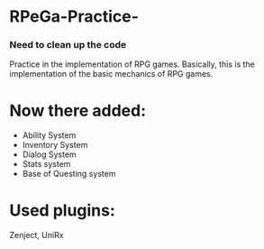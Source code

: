# RPeGa-Practice-
### Need to clean up the code 
Practice in the implementation of RPG games. Basically, this is the implementation of the basic mechanics of RPG games. 
# Now there added:
+ Ability System
+ Inventory System
+ Dialog System
+ Stats system
+ Base of Questing system

# Used plugins: 
Zenject, UniRx
